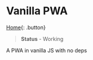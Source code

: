 # Vanilla PWA

[Home](../README.md){: .button}

> **Status** - Working

A PWA in vanilla JS with no deps


